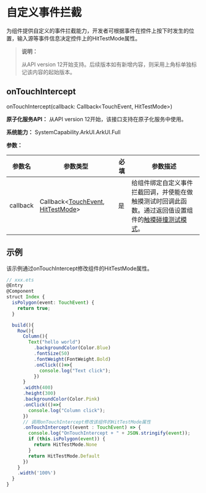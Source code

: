 # 自定义事件拦截

为组件提供自定义的事件拦截能力，开发者可根据事件在控件上按下时发生的位置，输入源等事件信息决定控件上的HitTestMode属性。

>  **说明：**
>
>  从API version 12开始支持。后续版本如有新增内容，则采用上角标单独标记该内容的起始版本。


## onTouchIntercept

onTouchIntercept(callback: Callback<TouchEvent, HitTestMode>)

**原子化服务API：** 从API version 12开始，该接口支持在原子化服务中使用。

**系统能力：** SystemCapability.ArkUI.ArkUI.Full

**参数：**

| 参数名        | 参数类型                    | 必填  | 参数描述                          |
| ---------- | -------------------------- | ------- | ----------------------------- |
| callback      | Callback<[TouchEvent](ts-universal-events-touch.md#touchevent对象说明), [HitTestMode](ts-universal-attributes-hit-test-behavior.md#hittestmode枚举说明)> | 是     |  给组件绑定自定义事件拦截回调，并使能在做触摸测试时回调此函数。通过返回值设置组件的[触摸碰撞测试模式](ts-universal-attributes-hit-test-behavior.md)。 |


## 示例

该示例通过onTouchIntercept修改组件的HitTestMode属性。

```ts
// xxx.ets
@Entry
@Component
struct Index {
  isPolygon(event: TouchEvent) {
    return true;
  }

  build(){
    Row(){
      Column(){
        Text("hello world")
          .backgroundColor(Color.Blue)
          .fontSize(50)
          .fontWeight(FontWeight.Bold)
          .onClick(()=>{
            console.log("Text click");
          })
      }
      .width(400)
      .height(300)
      .backgroundColor(Color.Pink)
      .onClick(()=>{
        console.log("Column click");
      })
      // 调用onTouchIntercept修改该组件的HitTestMode属性
      .onTouchIntercept((event : TouchEvent) => {
        console.log("OnTouchIntercept + " + JSON.stringify(event));
        if (this.isPolygon(event)) {
          return HitTestMode.None
        }
        return HitTestMode.Default
      })
    }
    .width('100%')
  }
}
```
